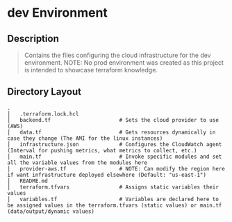 # dev Environment

## Description
> Contains the files configuring the cloud infrastructure for the dev environment.
> NOTE: No prod environment was created as this project is intended to showcase terraform knowledge.


## Directory Layout
    .
    │   .terraform.lock.hcl
    │   backend.tf                      # Sets the cloud provider to use (AWS)
    │   data.tf                         # Gets resources dynamically in case they change (The AMI for the linux instances)
    │   infrastructure.json             # Configures the CloudWatch agent (Interval for pushing metrics, what metrics to collect, etc.)
    │   main.tf                         # Invoke specific modules and set all the variable values from the modules here
    │   provider-aws.tf                 # NOTE: Can modify the region here if want infrastructure deployed elsewhere (Default: "us-east-1")
    │   README.md                       
    │   terraform.tfvars                # Assigns static variables their values 
    │   variables.tf                    # Variables are declared here to be assigned values in the terraform.tfvars (static values) or main.tf (data/output/dynamic values)